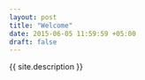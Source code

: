 ```yaml
---
layout: post
title: "Welcome"
date: 2015-06-05 11:59:59 +05:00
draft: false
---
```


{{ site.description }}